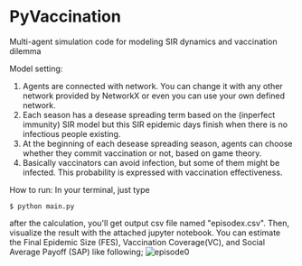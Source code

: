 # PyVaccination
Multi-agent simulation code for modeling SIR dynamics and vaccination dilemma

Model setting:
1. Agents are connected with network. You can change it with any other network provided by NetworkX or even you can use your own defined network.
2. Each season has a desease spreading term based on the (inperfect immunity) SIR model but this SIR epidemic days finish when there is no infectious people existing.
3. At the beginning of each desease spreading season, agents can choose whether they commit vaccination or not, based on game theory.
4. Basically vaccinators can avoid infection, but some of them might be infected. This probability is expressed with vaccination effectiveness.

How to run: 
In your terminal, just type
```
$ python main.py
```
after the calculation, you'll get output csv file named "episodex.csv".
Then, visualize the result with the attached jupyter notebook.
You can estimate the Final Epidemic Size (FES), Vaccination Coverage(VC), and Social Average Payoff (SAP) like following;
![episode0](https://user-images.githubusercontent.com/39644776/52142882-576d1b80-269d-11e9-9ffb-184737d37999.png)
